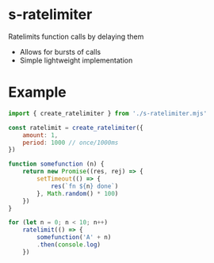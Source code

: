 # s-ratelimiter
Ratelimits function calls by delaying them
* Allows for bursts of calls
* Simple lightweight implementation

# Example
```javascript
import { create_ratelimiter } from './s-ratelimiter.mjs'

const ratelimit = create_ratelimiter({
    amount: 1,
    period: 1000 // once/1000ms
})

function somefunction (n) {
    return new Promise((res, rej) => {
        setTimeout(() => {
            res(`fn ${n} done`)
        }, Math.random() * 100)
    })
}

for (let n = 0; n < 10; n++)
    ratelimit(() => {
        somefunction('A' + n)
        .then(console.log)
    })

```